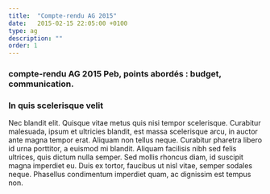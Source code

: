 ```yaml
---
title:  "Compte-rendu AG 2015"
date:   2015-02-15 22:05:00 +0100
type: ag
description: ""
order: 1
---
```

### compte-rendu AG 2015 Peb, points abordés : budget, communication.

<!--fin-excerpt-->


### In quis scelerisque velit #
Nec blandit elit. Quisque vitae metus quis nisi tempor scelerisque. Curabitur malesuada, ipsum et ultricies blandit, est massa scelerisque arcu, in auctor ante magna tempor erat. Aliquam non tellus neque. Curabitur pharetra libero id urna porttitor, a euismod mi blandit. Aliquam facilisis nibh sed felis ultrices, quis dictum nulla semper. Sed mollis rhoncus diam, id suscipit magna imperdiet eu. Duis ex tortor, faucibus ut nisl vitae, semper sodales neque. Phasellus condimentum imperdiet quam, ac dignissim est tempus non.
